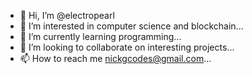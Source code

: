 - 👋 Hi, I’m @electropearl
- 👀 I’m interested in computer science and blockchain...
- 🌱 I’m currently learning programming...
- 💞️ I’m looking to collaborate on interesting projects...
- 📫 How to reach me nickgcodes@gmail.com...

<!---
electropearl/electropearl is a ✨ special ✨ repository because its `README.md` (this file) appears on your GitHub profile.
You can click the Preview link to take a look at your changes.
--->
